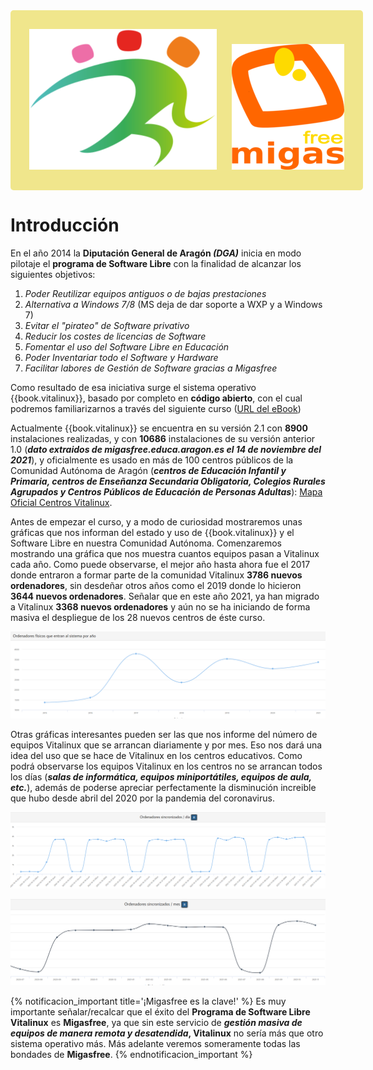 
<div style="padding: 30px; text-align: center; width: 100%; border-radius: 5px; background-color: khaki;">
<img src="img/vitalinux.png" alt="Vitalinux" width="300" style="margin-right: 20px;">
  
<img src="img/migasfree.png" alt="Migasfree" width="180">
</div>

# Introducción

En el año 2014 la **Diputación General de Aragón *(DGA)*** inicia en modo pilotaje el **programa de Software Libre** con la finalidad de alcanzar los siguientes objetivos:

<ol>
<li class='fragment'>
<em>Poder <a>Reutilizar</a> equipos antiguos o de bajas prestaciones</em></li>
<li class='fragment'><em><a>Alternativa</a> a Windows 7/8 </em>(MS deja de dar soporte a WXP y a Windows 7)</li>
<li class='fragment'><em>Evitar el <a>"pirateo"</a> de Software privativo</em></li>
<li class='fragment'><em>Reducir los costes de <a>licencias de Software</a> </em></li>
<li class='fragment'><em>Fomentar el uso del <a>Software Libre en Educaci&oacute;n</a></em></li>
<li class='fragment'><em>Poder <a>Inventariar</a> todo el Software y Hardware</em></li>
<li class='fragment'><em>Facilitar labores de <a>Gesti&oacute;n de Software</a> gracias a <a>Migasfree</a></em></li>
</ol>

Como resultado de esa iniciativa surge el sistema operativo {{book.vitalinux}}, basado por completo en <b>código abierto</b>, con el cual podremos familiarizarnos a través del siguiente curso (<a href="https://catedu.github.io/curso-vitalinux/">URL del eBook</a>)

Actualmente {{book.vitalinux}} se encuentra en su versión 2.1 con **8900** instalaciones realizadas, y con **10686** instalaciones de su versión anterior 1.0 (***dato extraidos de migasfree.educa.aragon.es el 14 de noviembre del 2021***), y oficialmente es usado en más de 100 centros públicos de la Comunidad Autónoma de Aragón (***centros de Educación Infantil y Primaria, centros de Enseñanza Secundaria Obligatoria, Colegios Rurales Agrupados y Centros Públicos de Educación de Personas Adultas***): <a href="https://wiki.vitalinux.educa.aragon.es/index.php?title=P%C3%A1gina_principal/Centros_participantes">Mapa Oficial Centros Vitalinux</a>.

Antes de empezar el curso, y a modo de curiosidad mostraremos unas gráficas que nos informan del estado y uso de {{book.vitalinux}} y el Software Libre en nuestra Comunidad Autónoma.  Comenzaremos mostrando una gráfica que nos muestra cuantos equipos pasan a Vitalinux cada año.  Como puede observarse, el mejor año hasta ahora fue el 2017 donde entraron a formar parte de la comunidad Vitalinux **3786 nuevos ordenadores**, sin desdeñar otros años como el 2019 donde lo hicieron **3644 nuevos ordenadores**.  Señalar que en este año 2021, ya han migrado a Vitalinux **3368 nuevos ordenadores** y aún no se ha iniciando de forma masiva el despliegue de los 28 nuevos centros de éste curso.

![Número de equipos que migran a Vitalinux anualmente](img/parte1/vx-graficas-migasfree/vx-migasfree-grafica-equipos-nuevos-2021-11.png)

Otras gráficas interesantes pueden ser las que nos informe del número de equipos Vitalinux que se arrancan diariamente y por mes.  Eso nos dará una idea del uso que se hace de Vitalinux en los centros educativos. Como podrá observarse los equipos Vitalinux en los centros no se arrancan todos los días (***salas de informática, equipos miniportátiles, equipos de aula, etc.***), además de poderse apreciar perfectamente la disminución increible que hubo desde abril del 2020 por la pandemia del coronavirus.

![Número de equipos que arrancan diariamente](img/parte1/vx-graficas-migasfree/vx-grafica-migasfree-equipos_sincronizados_diariamente_2111.png)

![Número de equipos que arrancan al mes](img/parte1/vx-graficas-migasfree/vx-grafica-migasfree-equipos_sincronizados_mensualmente_2111.png)

{% notificacion_important title='¡Migasfree es la clave!' %}
Es muy importante señalar/recalcar que el éxito del <b>Programa de Software Libre Vitalinux</b> es <b>Migasfree</b>, ya que sin este servicio de <b><em>gestión masiva de equipos de manera remota y desatendida</em>, Vitalinux</b> no sería más que otro sistema operativo más. Más adelante veremos someramente todas las bondades de <b>Migasfree</b>.
{% endnotificacion_important %}



